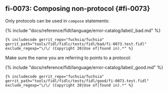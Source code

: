 ## fi-0073: Composing non-protocol {#fi-0073}

Only protocols can be used in `compose` statements:

{% include "docs/reference/fidl/language/error-catalog/label/_bad.md" %}

```fidl
{% includecode gerrit_repo="fuchsia/fuchsia" gerrit_path="tools/fidl/fidlc/tests/fidl/bad/fi-0073.test.fidl" exclude_regexp="\/\/ (Copyright 20|Use of|found in).*" %}
```

Make sure the name you are referring to points to a protocol:

{% include "docs/reference/fidl/language/error-catalog/label/_good.md" %}

```fidl
{% includecode gerrit_repo="fuchsia/fuchsia" gerrit_path="tools/fidl/fidlc/tests/fidl/good/fi-0073.test.fidl" exclude_regexp="\/\/ (Copyright 20|Use of|found in).*" %}
```
